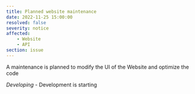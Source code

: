 ```yaml
---
title: Planned website maintenance
date: 2022-11-25 15:00:00
resolved: false
severity: notice
affected:
    - Website
    - API
section: issue
---
```


A maintenance is planned to modify the UI of the Website and optimize the code

*Developing* - Development is starting